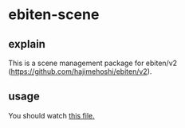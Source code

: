 # ebiten-scene
## explain
This is a scene management package for ebiten/v2 (https://github.com/hajimehoshi/ebiten/v2).

## usage
You should watch [this file.](https://github.com/SuperTikuwa/ebiten-scene/tree/main/usage)
